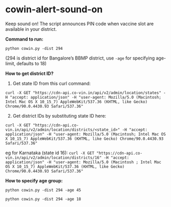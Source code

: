 # cowin-alert-sound-on

Keep sound on! The script announces PIN code when vaccine slot are available in your district.

**Command to run:**

```python cowin.py -dist 294```

(294 is district id for Bangalore’s BBMP district, use `-age` for specifying age-limit, defaults to 18)

**How to get district ID?**

1. Get state ID from this curl command:

```curl -X GET "https://cdn-api.co-vin.in/api/v2/admin/location/states" -H "accept: application/json" -H "user-agent: Mozilla/5.0 (Macintosh; Intel Mac OS X 10_15_7) AppleWebKit/537.36 (KHTML, like Gecko) Chrome/90.0.4430.93 Safari/537.36"```

2. Get district IDs by substituting state ID here:

```curl -X GET "https://cdn-api.co-vin.in/api/v2/admin/location/districts/<state_id>" -H "accept: application/json" -H "user-agent: Mozilla/5.0 (Macintosh; Intel Mac OS X 10_15_7) AppleWebKit/537.36 (KHTML, like Gecko) Chrome/90.0.4430.93 Safari/537.36"```

eg for Karnataka (state id 16):
```curl -X GET "https://cdn-api.co-vin.in/api/v2/admin/location/districts/16" -H "accept: application/json" -H "user-agent: Mozilla/5.0 (Macintosh ; Intel Mac OS X 10_15_7) AppleWebKit/537.36 (KHTML, like Gecko) Chrome/90.0.4430.93 Safari/537.36"```



**How to specify age group:**

```python cowin.py -dist 294 -age 45```

```python cowin.py -dist 294 -age 18```
